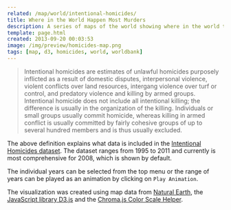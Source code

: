```yaml
---
related: /map/world/intentional-homicides/
title: Where in the World Happen Most Murders
description: A series of maps of the world showing where in the world the least and the most murders happen for the years 1995 to 2011.
template: page.html
created: 2013-09-20 00:03:53
image: /img/preview/homicides-map.png
tags: [map, d3, homicides, world, worldbank]
---
```


> Intentional homicides are estimates of unlawful homicides purposely inflicted as a result of domestic disputes, interpersonal violence, violent conflicts over land resources, intergang violence over turf or control, and predatory violence and killing by armed groups. Intentional homicide does not include all intentional killing; the difference is usually in the organization of the killing. Individuals or small groups usually commit homicide, whereas killing in armed conflict is usually committed by fairly cohesive groups of up to several hundred members and is thus usually excluded.

The above definition explains what data is included in the
[Intentional Homicides dataset](http://data.worldbank.org/indicator/VC.IHR.PSRC.P5).
The dataset ranges from 1995 to 2011 and currently is most comprehensive for 2008,
which is shown by default.

The individual years can be selected from the top menu or the range of years
can be played as an animation by clicking on `Play Animation`.

The visualization was created using map data from
[Natural Earth](http://www.naturalearthdata.com/downloads/),
the [JavaScript library D3.js](https://d3js.org/) and the
[Chroma.js Color Scale Helper](https://vis4.net/labs/multihue/).